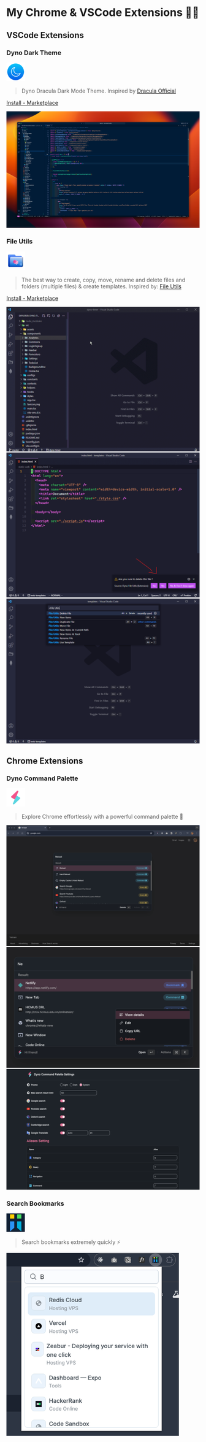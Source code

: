 # My Chrome & VSCode Extensions 🧑‍💻

## VSCode Extensions

### Dyno Dark Theme

<img src="./.imgs/ddt-icon.png" width="48px" />

> Dyno Dracula Dark Mode Theme. Inspired by [Dracula Official](https://marketplace.visualstudio.com/items?itemName=dracula-theme.theme-dracula)

[Install - Marketplace](https://marketplace.visualstudio.com/items?itemName=dyno-nguyen.dyno-dark-mode)

![Dyno Dark Theme](./.imgs/dyno-dark-theme.png)

### File Utils

<img src="./.imgs/fu-icon.png" width="48px" />

> The best way to create, copy, move, rename and delete files and folders (multiple files) & create templates. Inspired by: [File Utils](https://marketplace.visualstudio.com/items?itemName=sleistner.vscode-fileutils)

[Install - Marketplace](https://marketplace.visualstudio.com/items?itemName=dyno-nguyen.vscode-dynofileutils)

![Photo](./.imgs/3.gif)
![Photo](./.imgs/1.png)
![Photo](./.imgs/2.png)

## Chrome Extensions

### Dyno Command Palette

<img src="./.imgs/dcp-icon.png" width="48px" />

> Explore Chrome effortlessly with a powerful command palette 🚀

![Photo](./.imgs/dcp-screenshot1.png)
![Photo](./.imgs/dcp-screenshot2.png)
![Photo](./.imgs/dcp-screenshot3.png)

### Search Bookmarks

<img src="./.imgs/sb-icon.png" width="48px" />

> Search bookmarks extremely quickly ⚡

![Photo](./.imgs/sb-1.png)
